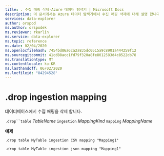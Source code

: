```yaml
---
title: . 수집 매핑 삭제-Azure 데이터 탐색기 | Microsoft Docs
description: 이 문서에서는 Azure 데이터 탐색기에서 수집 매핑 삭제에 대해 설명 합니다.
services: data-explorer
author: orspod
ms.author: orspodek
ms.reviewer: rkarlin
ms.service: data-explorer
ms.topic: reference
ms.date: 02/04/2020
ms.openlocfilehash: 7454bd86a6ca2a835dc0515a9c8901a444259f12
ms.sourcegitcommit: 41cd88acc1fd79f320a8fe8012583d4c8522db78
ms.translationtype: MT
ms.contentlocale: ko-KR
ms.lasthandoff: 06/02/2020
ms.locfileid: "84294528"
---
```

# <a name="drop-ingestion-mapping"></a>.drop ingestion mapping

데이터베이스에서 수집 매핑을 삭제 합니다.
 
`.drop``table` *TableName* `ingestion` *MappingKind* `mapping` *MappingName*   

**예제** 

```kusto
.drop table MyTable ingestion CSV mapping "Mapping1" 

.drop table MyTable ingestion json mapping "Mapping1" 
```
